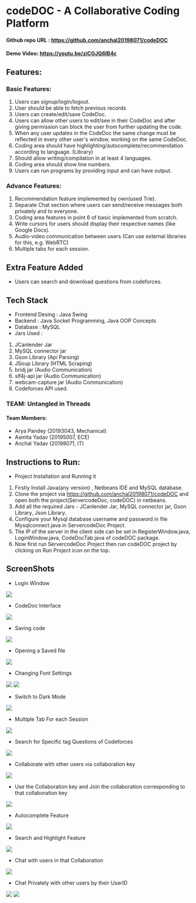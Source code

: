 # codeDOC - A Collaborative Coding Platform

#### Github repo URL : https://github.com/anchal20198071/codeDOC
#### Demo Video: https://youtu.be/ziCGJQ6lB4c

## Features: 
### Basic Features:
1. Users can signup/login/logout.
2. User should be able to fetch previous records
3. Users can create/edit/save CodeDoc.
4. Users can allow other users to edit/see in their CodeDoc and after giving permission can block the user from further updating the code.
5. When any user updates in the CodeDoc the same change must be reflected in every other user's window, working on the same CodeDoc.
6. Coding area should have highlighting/autocomplete/recommendation according to language. (Library)
7. Should allow writing/compilation in at least 4 languages.
8. Coding area should show line numbers.
9. Users can run programs by providing input and can have output.

### Advance Features:
1. Recommendation feature implemented by own(used Trie).
2. Separate Chat section where users can send/receive messages both privately and to everyone.
3. Coding area features in point 6 of basic implemented from scratch.
4. Write cursors for users should display their respective names (like Google Docs).
5. Audio-video communication between users (Can use external libraries for this, e.g. WebRTC)
6. Multiple tabs for each session.

## Extra Feature Added
- Users can search and download questions from codeforces.

## Tech Stack
- Frontend Desing : Java Swing
- Backend : Java Socket Programming, Java OOP Concepts
- Database : MySQL
- Jars Used : 
1. JCanlender Jar
2. MySQL connector jar
3. Gson Library (Api Parsing)
4. JSoup Library (HTML Scraping)
5. bridj jar (Audio Communication)
6. slf4j-api jar (Audio Communication)
7. webcam-capture jar (Audio Communication)
8. Codeforces API used.

### TEAM: Untangled in Threads
#### Team Members:
- Arya Pandey (20193043, Mechanical)
- Asmita Yadav (20195007, ECE)
- Anchal Yadav (20198071, IT)

## Instructions to Run:
- Project Installation and Running it
1. Firstly Install Java(any version) , Netbeans IDE and MySQL database.
2. Clone the project via https://github.com/anchal20198071/codeDOC and open both the project(ServercodeDoc, codeDOC) in netbeans.
3. Add all the required Jars - JCanlender Jar, MySQL connector jar, Gson Library, Json Library.
4. Configure your Mysql database username and password in file Mysqlconnect.java in ServercodeDoc Project.
5. The IP of the server in the client side can be set in RegisterWindow.java, LoginWindow.java, CodeDocTab.java of codeDOC package.
6. Now first run ServercodeDoc Project then run codeDOC project by clicking on Run Project icon on the top.

## ScreenShots
- Login Window
<img src="https://user-images.githubusercontent.com/59894659/147474630-55752678-e36d-4ecb-908e-8378c7343017.png">

- CodeDoc Interface
<img src="https://user-images.githubusercontent.com/59894659/147474807-485d6508-5bc9-486b-8a0b-e3705238ebdf.png">

- Saving code
<img src="https://user-images.githubusercontent.com/59894659/147474994-7c911a15-2c3d-4ba7-adce-1a77f5c707db.png">

- Opening a Saved file
<img src="https://user-images.githubusercontent.com/59894659/147475095-a02d011c-9d0f-44b3-a648-1b869e19f7c0.png">

- Changing Font Settings
<img src="https://user-images.githubusercontent.com/59894659/147475172-663d94fa-cb0a-4147-8fcb-127436996d5c.png">
<img src="https://user-images.githubusercontent.com/59894659/147475269-50db7043-cbf3-416b-bf5f-fc29a77de09c.png">

- Switch to Dark Mode
<img src="https://user-images.githubusercontent.com/59894659/147475378-8cc71852-fdf6-4034-99c6-bba1b7edd402.png">

- Multiple Tab For each Session
<img src="https://user-images.githubusercontent.com/59894659/147475475-ed984600-4f7d-4123-a9f1-5d5403ecbe18.png">

- Search for Specific tag Questions of Codeforces
<img src="https://user-images.githubusercontent.com/59894659/147475556-1df32761-4e9a-4e04-9a45-49c3c991957c.png">

- Collaborate with other users via collaboration key
<img src="https://user-images.githubusercontent.com/59894659/147475670-cd916312-25a5-47db-8051-3e2e13544ab1.png">

- Use the Collaboration key and Join the collaboration corresponding to that collaboration key
<img src="https://user-images.githubusercontent.com/59894659/147475769-59da2870-1c67-4b46-a3c1-0daf22acf291.png">

- Autocomplete Feature
<img src="https://user-images.githubusercontent.com/59894659/147475872-874f718c-d6a5-4098-9f1f-9d913d6c612b.png">

- Search and Highlight Feature
<img src="https://user-images.githubusercontent.com/59894659/147475949-89560962-7c97-4e7d-a6cd-31a7c0de607f.png">

- Chat with users in that Collaboration
<img src="https://user-images.githubusercontent.com/59894659/147476040-748dd882-a4c8-4448-9c0a-4601421f2287.png">

- Chat Privately with other users by their UserID
<img src="https://user-images.githubusercontent.com/59894659/147476237-a187f511-2622-402f-bbe5-4c7ebf08aa7a.png">
<img src="https://user-images.githubusercontent.com/59894659/147476367-a7b0ff79-9a6e-422a-97bd-bc160ed2a901.png">

